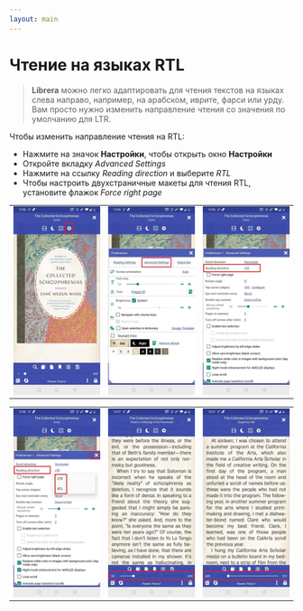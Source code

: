 ```yaml
---
layout: main
---
```


# Чтение на языках RTL


> **Librera** можно легко адаптировать для чтения текстов на языках слева направо, например, на арабском, иврите, фарси или урду. Вам просто нужно изменить направление чтения со значения по умолчанию для LTR.


Чтобы изменить направление чтения на RTL:

* Нажмите на значок **Настройки**, чтобы открыть окно **Настройки**
* Откройте вкладку _Advanced Settings_
* Нажмите на ссылку _Reading direction_ и выберите _RTL_
* Чтобы настроить двухстраничные макеты для чтения RTL, установите флажок _Force right page_

||||
|-|-|-|
|![](1.jpg)|![](2.jpg)|![](3.jpg)|

||||
|-|-|-|
|![](4.jpg)|![](5.jpg)|![](6.jpg)|
